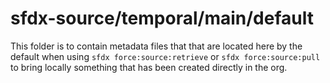 # sfdx-source/temporal/main/default
This folder is to contain metadata files that that are located here by the default when using `sfdx force:source:retrieve` or `sfdx force:source:pull` to bring locally something that has been created directly in the org.
